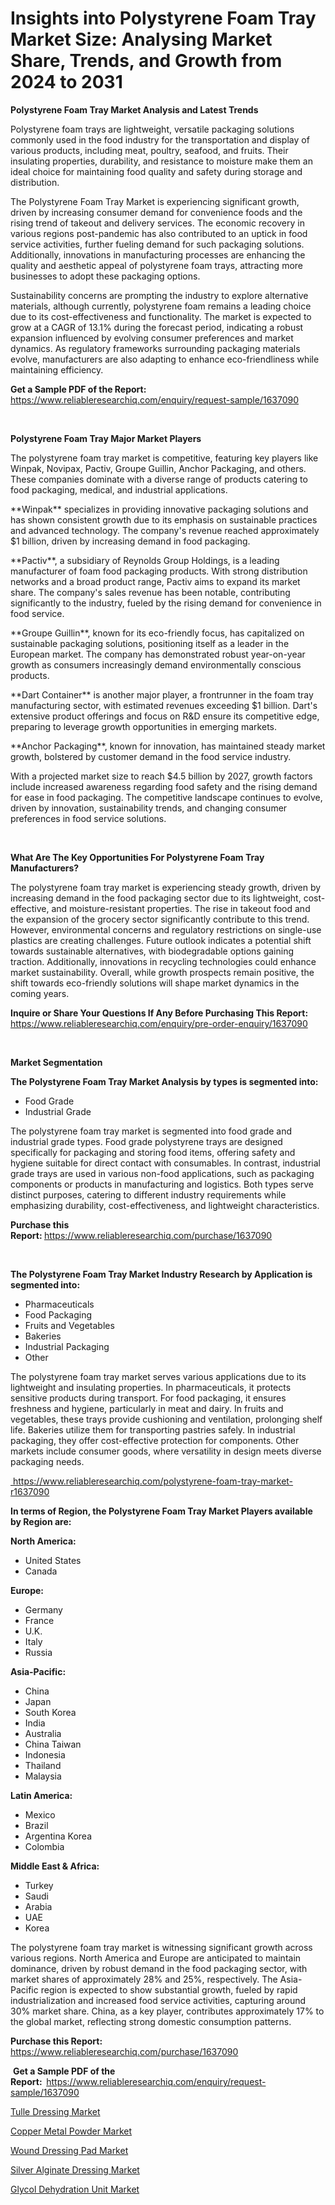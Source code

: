 <p><h1>Insights into Polystyrene Foam Tray Market Size: Analysing Market Share, Trends, and Growth from 2024 to 2031</h1></p><p><strong>Polystyrene Foam Tray Market Analysis and Latest Trends</strong></p>
<p><p>Polystyrene foam trays are lightweight, versatile packaging solutions commonly used in the food industry for the transportation and display of various products, including meat, poultry, seafood, and fruits. Their insulating properties, durability, and resistance to moisture make them an ideal choice for maintaining food quality and safety during storage and distribution.</p><p>The Polystyrene Foam Tray Market is experiencing significant growth, driven by increasing consumer demand for convenience foods and the rising trend of takeout and delivery services. The economic recovery in various regions post-pandemic has also contributed to an uptick in food service activities, further fueling demand for such packaging solutions. Additionally, innovations in manufacturing processes are enhancing the quality and aesthetic appeal of polystyrene foam trays, attracting more businesses to adopt these packaging options.</p><p>Sustainability concerns are prompting the industry to explore alternative materials, although currently, polystyrene foam remains a leading choice due to its cost-effectiveness and functionality. The market is expected to grow at a CAGR of 13.1% during the forecast period, indicating a robust expansion influenced by evolving consumer preferences and market dynamics. As regulatory frameworks surrounding packaging materials evolve, manufacturers are also adapting to enhance eco-friendliness while maintaining efficiency.</p></p>
<p><strong>Get a Sample PDF of the Report:&nbsp;</strong> <a href="https://www.reliableresearchiq.com/enquiry/request-sample/1637090?utm_campaign=104&utm_medium=2&utm_source=Github&utm_content=ia&utm_term=08112024&utm_id=polystyrene-foam-tray">https://www.reliableresearchiq.com/enquiry/request-sample/1637090</a></p>
<p>&nbsp;</p>
<p><strong>Polystyrene Foam Tray Major Market Players</strong></p>
<p><p>The polystyrene foam tray market is competitive, featuring key players like Winpak, Novipax, Pactiv, Groupe Guillin, Anchor Packaging, and others. These companies dominate with a diverse range of products catering to food packaging, medical, and industrial applications.</p><p>**Winpak** specializes in providing innovative packaging solutions and has shown consistent growth due to its emphasis on sustainable practices and advanced technology. The company's revenue reached approximately $1 billion, driven by increasing demand in food packaging.</p><p>**Pactiv**, a subsidiary of Reynolds Group Holdings, is a leading manufacturer of foam food packaging products. With strong distribution networks and a broad product range, Pactiv aims to expand its market share. The company's sales revenue has been notable, contributing significantly to the industry, fueled by the rising demand for convenience in food service.</p><p>**Groupe Guillin**, known for its eco-friendly focus, has capitalized on sustainable packaging solutions, positioning itself as a leader in the European market. The company has demonstrated robust year-on-year growth as consumers increasingly demand environmentally conscious products.</p><p>**Dart Container** is another major player, a frontrunner in the foam tray manufacturing sector, with estimated revenues exceeding $1 billion. Dart's extensive product offerings and focus on R&D ensure its competitive edge, preparing to leverage growth opportunities in emerging markets.</p><p>**Anchor Packaging**, known for innovation, has maintained steady market growth, bolstered by customer demand in the food service industry. </p><p>With a projected market size to reach $4.5 billion by 2027, growth factors include increased awareness regarding food safety and the rising demand for ease in food packaging. The competitive landscape continues to evolve, driven by innovation, sustainability trends, and changing consumer preferences in food service solutions.</p></p>
<p>&nbsp;</p>
<p><strong>What Are The Key Opportunities For Polystyrene Foam Tray Manufacturers?</strong></p>
<p><p>The polystyrene foam tray market is experiencing steady growth, driven by increasing demand in the food packaging sector due to its lightweight, cost-effective, and moisture-resistant properties. The rise in takeout food and the expansion of the grocery sector significantly contribute to this trend. However, environmental concerns and regulatory restrictions on single-use plastics are creating challenges. Future outlook indicates a potential shift towards sustainable alternatives, with biodegradable options gaining traction. Additionally, innovations in recycling technologies could enhance market sustainability. Overall, while growth prospects remain positive, the shift towards eco-friendly solutions will shape market dynamics in the coming years.</p></p>
<p><strong>Inquire or Share Your Questions If Any Before Purchasing This Report:</strong> <a href="https://www.reliableresearchiq.com/enquiry/pre-order-enquiry/1637090?utm_campaign=104&utm_medium=2&utm_source=Github&utm_content=ia&utm_term=08112024&utm_id=polystyrene-foam-tray">https://www.reliableresearchiq.com/enquiry/pre-order-enquiry/1637090</a></p>
<p>&nbsp;</p>
<p><strong>Market Segmentation</strong></p>
<p><strong>The Polystyrene Foam Tray Market Analysis by types is segmented into:</strong></p>
<p><ul><li>Food Grade</li><li>Industrial Grade</li></ul></p>
<p><p>The polystyrene foam tray market is segmented into food grade and industrial grade types. Food grade polystyrene trays are designed specifically for packaging and storing food items, offering safety and hygiene suitable for direct contact with consumables. In contrast, industrial grade trays are used in various non-food applications, such as packaging components or products in manufacturing and logistics. Both types serve distinct purposes, catering to different industry requirements while emphasizing durability, cost-effectiveness, and lightweight characteristics.</p></p>
<p><strong>Purchase this Report:&nbsp;</strong><a href="https://www.reliableresearchiq.com/purchase/1637090?utm_campaign=104&utm_medium=2&utm_source=Github&utm_content=ia&utm_term=08112024&utm_id=polystyrene-foam-tray">https://www.reliableresearchiq.com/purchase/1637090</a></p>
<p>&nbsp;</p>
<p><strong>The Polystyrene Foam Tray Market Industry Research by Application is segmented into:</strong></p>
<p><ul><li>Pharmaceuticals</li><li>Food Packaging</li><li>Fruits and Vegetables</li><li>Bakeries</li><li>Industrial Packaging</li><li>Other</li></ul></p>
<p><p>The polystyrene foam tray market serves various applications due to its lightweight and insulating properties. In pharmaceuticals, it protects sensitive products during transport. For food packaging, it ensures freshness and hygiene, particularly in meat and dairy. In fruits and vegetables, these trays provide cushioning and ventilation, prolonging shelf life. Bakeries utilize them for transporting pastries safely. In industrial packaging, they offer cost-effective protection for components. Other markets include consumer goods, where versatility in design meets diverse packaging needs.</p></p>
<p><a href="https://www.reliableresearchiq.com/polystyrene-foam-tray-market-r1637090?utm_campaign=104&utm_medium=2&utm_source=Github&utm_content=ia&utm_term=08112024&utm_id=polystyrene-foam-tray">&nbsp;https://www.reliableresearchiq.com/polystyrene-foam-tray-market-r1637090</a></p>
<p><strong>In terms of Region, the Polystyrene Foam Tray Market Players available by Region are:</strong></p>
<p>
    <p> <strong> North America: </strong>
        <ul>
            <li>United States</li>
            <li>Canada</li>
        </ul>
        </p> 
    <p> <strong> Europe: </strong>
        <ul>
            <li>Germany</li>
            <li>France</li>
            <li>U.K.</li>
            <li>Italy</li>
            <li>Russia</li>
        </ul>
        </p> 
    <p> <strong> Asia-Pacific: </strong>
        <ul>
            <li>China</li>
            <li>Japan</li>
            <li>South Korea</li>
            <li>India</li>
            <li>Australia</li>
            <li>China Taiwan</li>
            <li>Indonesia</li>
            <li>Thailand</li>
            <li>Malaysia</li>
        </ul>
        </p> 
    <p> <strong> Latin America: </strong>
        <ul>
            <li>Mexico</li>
            <li>Brazil</li>
            <li>Argentina Korea</li>
            <li>Colombia</li>
        </ul>
        </p> 
    <p> <strong> Middle East & Africa: </strong>
        <ul>
            <li>Turkey</li>
            <li>Saudi</li>
            <li>Arabia</li>
            <li>UAE</li>
            <li>Korea</li>
        </ul>
    </p>
    </p>
<p><p>The polystyrene foam tray market is witnessing significant growth across various regions. North America and Europe are anticipated to maintain dominance, driven by robust demand in the food packaging sector, with market shares of approximately 28% and 25%, respectively. The Asia-Pacific region is expected to show substantial growth, fueled by rapid industrialization and increased food service activities, capturing around 30% market share. China, as a key player, contributes approximately 17% to the global market, reflecting strong domestic consumption patterns.</p></p>
<p><strong>Purchase this Report: </strong><a href="https://www.reliableresearchiq.com/purchase/1637090?utm_campaign=104&utm_medium=2&utm_source=Github&utm_content=ia&utm_term=08112024&utm_id=polystyrene-foam-tray">https://www.reliableresearchiq.com/purchase/1637090</a></p>
<p>&nbsp;<strong>Get a Sample PDF of the Report:&nbsp;&nbsp;</strong><a href="https://www.reliableresearchiq.com/enquiry/request-sample/1637090?utm_campaign=104&utm_medium=2&utm_source=Github&utm_content=ia&utm_term=08112024&utm_id=polystyrene-foam-tray">https://www.reliableresearchiq.com/enquiry/request-sample/1637090</a></p>
<p><strong></strong></p>
<p><p><a href="https://issuu.com/reportprime-2/docs/tulle-dressing-market-size-2030.ppt_57d45d4d455df7?utm_campaign=104&utm_medium=2&utm_source=Github&utm_content=ia&utm_term=08112024&utm_id=polystyrene-foam-tray">Tulle Dressing Market</a></p><p><a href="https://github.com/brookiqhurne/Market-Research-Report-List-1/blob/main/copper-metal-powder-market.md?utm_campaign=104&utm_medium=2&utm_source=Github&utm_content=ia&utm_term=08112024&utm_id=polystyrene-foam-tray">Copper Metal Powder Market</a></p><p><a href="https://issuu.com/reportprime-2/docs/wound-dressing-pad-market-size-2030_e061780f0c6f11?utm_campaign=104&utm_medium=2&utm_source=Github&utm_content=ia&utm_term=08112024&utm_id=polystyrene-foam-tray">Wound Dressing Pad Market</a></p><p><a href="https://issuu.com/reportprime-2/docs/silver-alginate-dressing-market-siz_837e8ecd8d3620?utm_campaign=104&utm_medium=2&utm_source=Github&utm_content=ia&utm_term=08112024&utm_id=polystyrene-foam-tray">Silver Alginate Dressing Market</a></p><p><a href="https://github.com/diedrer4btm/Market-Research-Report-List-1/blob/main/glycol-dehydration-unit-market.md?utm_campaign=104&utm_medium=2&utm_source=Github&utm_content=ia&utm_term=08112024&utm_id=polystyrene-foam-tray">Glycol Dehydration Unit Market</a></p></p>
